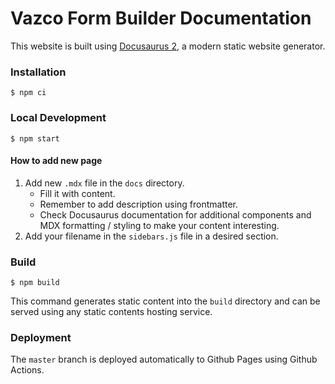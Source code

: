 # Vazco Form Builder Documentation

This website is built using [Docusaurus 2](https://docusaurus.io/), a modern static website generator.

### Installation

```
$ npm ci
```

### Local Development

```
$ npm start
```

#### How to add new page

1. Add new `.mdx` file in the `docs` directory.
   * Fill it with content.
   * Remember to add description using frontmatter.
   * Check Docusaurus documentation for additional components and MDX formatting / styling to make your content interesting.
1. Add your filename in the `sidebars.js` file in a desired section.

### Build

```
$ npm build
```

This command generates static content into the `build` directory and can be served using any static contents hosting service.

### Deployment

The `master` branch is deployed automatically to Github Pages using Github Actions.